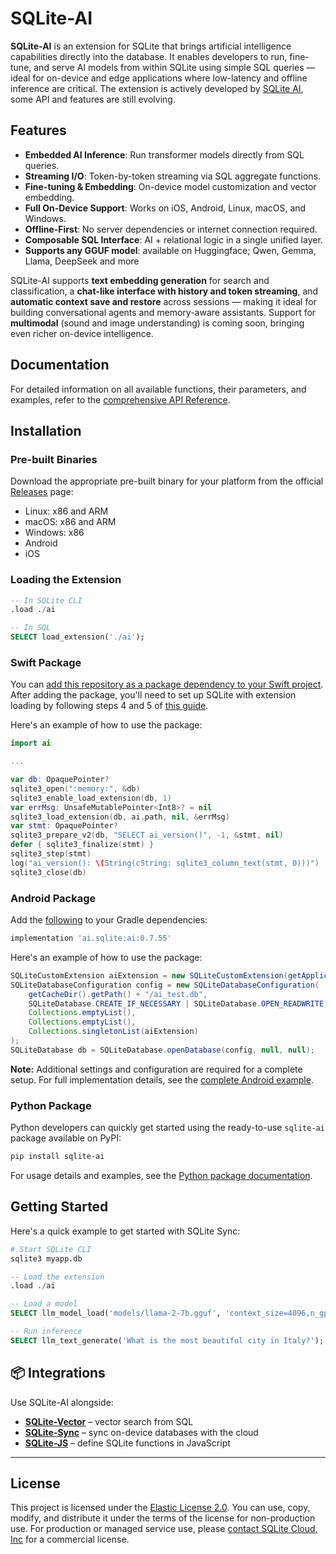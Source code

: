 # SQLite-AI

**SQLite-AI** is an extension for SQLite that brings artificial intelligence capabilities directly into the database. It enables developers to run, fine-tune, and serve AI models from within SQLite using simple SQL queries — ideal for on-device and edge applications where low-latency and offline inference are critical. The extension is actively developed by [SQLite AI](https://sqlite.ai), some API and features are still evolving.

## Features

* **Embedded AI Inference**: Run transformer models directly from SQL queries.
* **Streaming I/O**: Token-by-token streaming via SQL aggregate functions.
* **Fine-tuning & Embedding**: On-device model customization and vector embedding.
* **Full On-Device Support**: Works on iOS, Android, Linux, macOS, and Windows.
* **Offline-First**: No server dependencies or internet connection required.
* **Composable SQL Interface**: AI + relational logic in a single unified layer.
* **Supports any GGUF model**: available on Huggingface; Qwen, Gemma, Llama, DeepSeek and more

SQLite-AI supports **text embedding generation** for search and classification, a **chat-like interface with history and token streaming**, and **automatic context save and restore** across sessions — making it ideal for building conversational agents and memory-aware assistants. Support for **multimodal** (sound and image understanding) is coming soon, bringing even richer on-device intelligence.

## Documentation

For detailed information on all available functions, their parameters, and examples, refer to the [comprehensive API Reference](./API.md).

## Installation

### Pre-built Binaries

Download the appropriate pre-built binary for your platform from the official [Releases](https://github.com/sqliteai/sqlite-ai/releases) page:

- Linux: x86 and ARM
- macOS: x86 and ARM
- Windows: x86
- Android
- iOS

### Loading the Extension

```sql
-- In SQLite CLI
.load ./ai

-- In SQL
SELECT load_extension('./ai');
```

### Swift Package

You can [add this repository as a package dependency to your Swift project](https://developer.apple.com/documentation/xcode/adding-package-dependencies-to-your-app#Add-a-package-dependency). After adding the package, you'll need to set up SQLite with extension loading by following steps 4 and 5 of [this guide](https://github.com/sqliteai/sqlite-extensions-guide/blob/main/platforms/ios.md#4-set-up-sqlite-with-extension-loading).

Here's an example of how to use the package:
```swift
import ai

...

var db: OpaquePointer?
sqlite3_open(":memory:", &db)
sqlite3_enable_load_extension(db, 1)
var errMsg: UnsafeMutablePointer<Int8>? = nil
sqlite3_load_extension(db, ai.path, nil, &errMsg)
var stmt: OpaquePointer?
sqlite3_prepare_v2(db, "SELECT ai_version()", -1, &stmt, nil)
defer { sqlite3_finalize(stmt) }
sqlite3_step(stmt)
log("ai_version(): \(String(cString: sqlite3_column_text(stmt, 0)))")
sqlite3_close(db)
```

### Android Package

Add the [following](https://central.sonatype.com/artifact/ai.sqlite/ai) to your Gradle dependencies:

```gradle
implementation 'ai.sqlite:ai:0.7.55'
```

Here's an example of how to use the package:
```java
SQLiteCustomExtension aiExtension = new SQLiteCustomExtension(getApplicationInfo().nativeLibraryDir + "/ai", null);
SQLiteDatabaseConfiguration config = new SQLiteDatabaseConfiguration(
    getCacheDir().getPath() + "/ai_test.db",
    SQLiteDatabase.CREATE_IF_NECESSARY | SQLiteDatabase.OPEN_READWRITE,
    Collections.emptyList(),
    Collections.emptyList(),
    Collections.singletonList(aiExtension)
);
SQLiteDatabase db = SQLiteDatabase.openDatabase(config, null, null);
```

**Note:** Additional settings and configuration are required for a complete setup. For full implementation details, see the [complete Android example](https://github.com/sqliteai/sqlite-extensions-guide/blob/main/examples/android/README.md).

### Python Package

Python developers can quickly get started using the ready-to-use `sqlite-ai` package available on PyPI:

```bash
pip install sqlite-ai
```

For usage details and examples, see the [Python package documentation](./packages/python/README.md).

## Getting Started

Here's a quick example to get started with SQLite Sync:

```bash
# Start SQLite CLI
sqlite3 myapp.db
```

```sql
-- Load the extension
.load ./ai

-- Load a model
SELECT llm_model_load('models/llama-2-7b.gguf', 'context_size=4096,n_gpu_layers=99');

-- Run inference
SELECT llm_text_generate('What is the most beautiful city in Italy?');
```

## 📦 Integrations

Use SQLite-AI alongside:

* **[SQLite-Vector](https://github.com/sqliteai/sqlite-vector)** – vector search from SQL
* **[SQLite-Sync](https://github.com/sqliteai/sqlite-sync)** – sync on-device databases with the cloud
* **[SQLite-JS](https://github.com/sqliteai/sqlite-js)** – define SQLite functions in JavaScript

---

## License

This project is licensed under the [Elastic License 2.0](./LICENSE.md). You can use, copy, modify, and distribute it under the terms of the license for non-production use. For production or managed service use, please [contact SQLite Cloud, Inc](mailto:info@sqlitecloud.io) for a commercial license.
